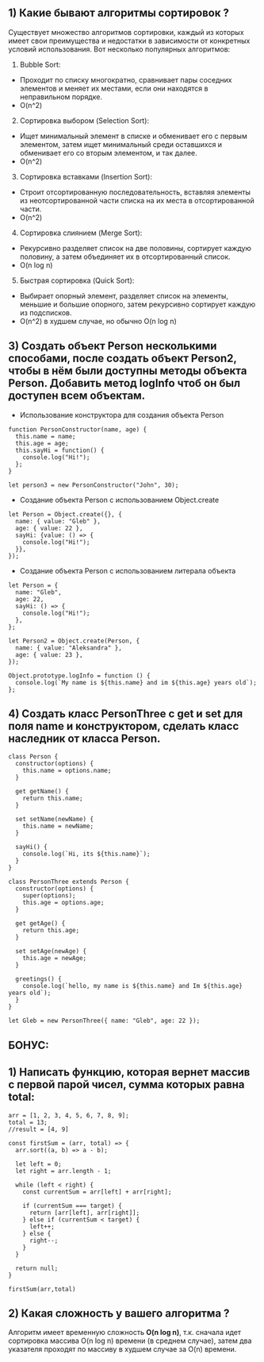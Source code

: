 ## 1) Какие бывают алгоритмы сортировок ?
Существует множество алгоритмов сортировки, каждый из которых имеет свои преимущества и недостатки в зависимости от конкретных условий использования. Вот несколько популярных алгоритмов:
1) Bubble Sort:
- Проходит по списку многократно, сравнивает пары соседних элементов и меняет их местами, если они находятся в неправильном порядке.
- O(n^2)
2) Сортировка выбором (Selection Sort):
- Ищет минимальный элемент в списке и обменивает его с первым элементом, затем ищет минимальный среди оставшихся и обменивает его со вторым элементом, и так далее.
- O(n^2)
3) Сортировка вставками (Insertion Sort):
- Строит отсортированную последовательность, вставляя элементы из неотсортированной части списка на их места в отсортированной части.
- O(n^2)
4) Сортировка слиянием (Merge Sort):
- Рекурсивно разделяет список на две половины, сортирует каждую половину, а затем объединяет их в отсортированный список.
- O(n log n)
5) Быстрая сортировка (Quick Sort):
- Выбирает опорный элемент, разделяет список на элементы, меньшие и большие опорного, затем рекурсивно сортирует каждую из подсписков.
- O(n^2) в худшем случае, но обычно O(n log n)
## 3) Создать объект Person несколькими способами, после создать объект Person2, чтобы в нём были доступны методы объекта Person. Добавить метод logInfo чтоб он был доступен всем объектам.
- Использование конструктора для создания объекта Person
```
function PersonConstructor(name, age) {
  this.name = name;
  this.age = age;
  this.sayHi = function() {
    console.log("Hi!");
  };
}

let person3 = new PersonConstructor("John", 30);
```
- Создание объекта Person с использованием Object.create
```
let Person = Object.create({}, {
  name: { value: "Gleb" },
  age: { value: 22 },
  sayHi: {value: () => {
    console.log("Hi!");
  }},
});
```

- Создание объекта Person с использованием литерала объекта
```
let Person = {
  name: "Gleb",
  age: 22,
  sayHi: () => {
    console.log("Hi!");
  },
};
```

```
let Person2 = Object.create(Person, {
  name: { value: "Aleksandra" },
  age: { value: 23 },
});

Object.prototype.logInfo = function () {
  console.log(`My name is ${this.name} and im ${this.age} years old`);
};
```

## 4) Создать класс PersonThree c get и set для поля name и конструктором, сделать класс наследник от класса Person.
```
class Person {
  constructor(options) {
    this.name = options.name;
  }

  get getName() {
    return this.name;
  }

  set setName(newName) {
    this.name = newName;
  }

  sayHi() {
    console.log(`Hi, its ${this.name}`);
  }
}

class PersonThree extends Person {
  constructor(options) {
    super(options);
    this.age = options.age;
  }

  get getAge() {
    return this.age;
  }

  set setAge(newAge) {
    this.age = newAge;
  }

  greetings() {
    console.log(`hello, my name is ${this.name} and Im ${this.age} years old`);
  }
}

let Gleb = new PersonThree({ name: "Gleb", age: 22 });
```
## БОНУС: 
## 1) Написать функцию, которая вернет массив с первой парой чисел, сумма которых равна total:
```
arr = [1, 2, 3, 4, 5, 6, 7, 8, 9];
total = 13;
//result = [4, 9]

const firstSum = (arr, total) => {
  arr.sort((a, b) => a - b);

  let left = 0;
  let right = arr.length - 1;

  while (left < right) {
    const currentSum = arr[left] + arr[right];

    if (currentSum === target) {
      return [arr[left], arr[right]];
    } else if (currentSum < target) {
      left++;
    } else {
      right--;
    }
  }

  return null;
}

firstSum(arr,total)
```
## 2) Какая сложность у вашего алгоритма ?
Алгоритм имеет временную сложность **O(n log n)**, т.к. сначала идет сортировка массива O(n log n) времени (в среднем случае), затем два указателя проходят по массиву в худшем случае за O(n) времени. 
